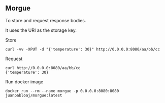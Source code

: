 ## Morgue

To store and request response bodies.

It uses the URI as the storage key.

Store

    curl -vv -XPUT -d "{'temperature': 30}" http://0.0.0.0:8080/aa/bb/cc

Request

    curl http://0.0.0.0:8080/aa/bb/cc
    {'temperature': 30}

Run docker image

    docker run --rm --name morgue -p 0.0.0.0:8080:8080 juanpabloaj/morgue:latest
